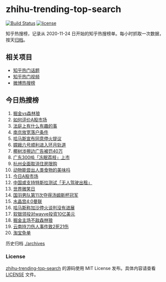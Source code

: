 # zhihu-trending-top-search

[![Build Status](https://github.com/justjavac/zhihu-trending-top-search/workflows/ci/badge.svg?branch=main)](https://github.com/justjavac/zhihu-trending-top-search/actions)
[![license](https://img.shields.io/github/license/justjavac/zhihu-trending-top-search)](https://github.com/justjavac/zhihu-trending-top-search/blob/main/LICENSE)

知乎热搜榜，记录从 2020-11-24
日开始的知乎热搜榜单。每小时抓取一次数据，按天[归档](./archives)。

## 相关项目

- [知乎热门话题](https://github.com/justjavac/zhihu-trending-hot-questions)
- [知乎热门视频](https://github.com/justjavac/zhihu-trending-hot-video)
- [微博热搜榜](https://github.com/justjavac/weibo-trending-hot-search)

## 今日热搜榜

<!-- BEGIN -->
<!-- 最后更新时间 Sat May 11 2024 22:11:19 GMT+0800 (China Standard Time) -->

1. [掘金vs森林狼](https://www.zhihu.com/search?q=掘金vs森林狼)
1. [如何评价A股市场](https://www.zhihu.com/search?q=如何评价A股市场)
1. [法庭上有什么有趣的事](https://www.zhihu.com/search?q=法庭上有什么有趣的事)
1. [南京放宽落户条件](https://www.zhihu.com/search?q=南京放宽落户条件)
1. [哈马斯宣布同意停火提议](https://www.zhihu.com/search?q=哈马斯宣布同意停火提议)
1. [嫦娥六号顺利进入环月轨道](https://www.zhihu.com/search?q=嫦娥六号顺利进入环月轨道)
1. [椰树涉擦边广告被罚40万](https://www.zhihu.com/search?q=椰树涉擦边广告被罚40万)
1. [广东300吨「冻眠荔枝」上市](https://www.zhihu.com/search?q=广东300吨「冻眠荔枝」上市)
1. [杭州全面取消住房限购](https://www.zhihu.com/search?q=杭州全面取消住房限购)
1. [动物能尝出人类食物的美味吗](https://www.zhihu.com/search?q=动物能尝出人类食物的美味吗)
1. [今日A股市场](https://www.zhihu.com/search?q=今日A股市场)
1. [中国或支持特斯拉测试「无人驾驶出租」](https://www.zhihu.com/search?q=中国或支持特斯拉测试「无人驾驶出租」)
1. [世界微笑日](https://www.zhihu.com/search?q=世界微笑日)
1. [国羽男队第11次夺得汤姆斯杯冠军](https://www.zhihu.com/search?q=国羽男队第11次夺得汤姆斯杯冠军)
1. [水晶宫4:0曼联](https://www.zhihu.com/search?q=水晶宫4:0曼联)
1. [哈马斯称加沙停火谈判没有进展](https://www.zhihu.com/search?q=哈马斯称加沙停火谈判没有进展)
1. [软银领投对wayve投资10亿美元](https://www.zhihu.com/search?q=软银领投对wayve投资10亿美元)
1. [掘金主场不敌森林狼](https://www.zhihu.com/search?q=掘金主场不敌森林狼)
1. [云南持刀伤人事件致2死21伤](https://www.zhihu.com/search?q=云南持刀伤人事件致2死21伤)
1. [淘宝免单](https://www.zhihu.com/search?q=淘宝免单)

<!-- END -->

历史归档 [./archives](./archives)

### License

[zhihu-trending-top-search](https://github.com/justjavac/zhihu-trending-top-search)
的源码使用 MIT License 发布。具体内容请查看 [LICENSE](./LICENSE) 文件。
